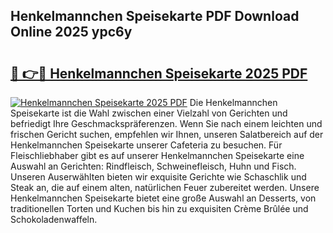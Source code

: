## Henkelmannchen Speisekarte PDF Download Online 2025 ypc6y

# <h2><a href="http://gc7b3o.nevu.top/?p=Henkelmannchen+Speisekarte">🔗 👉🔴 Henkelmannchen Speisekarte 2025 PDF</a></h2>

[![Henkelmannchen Speisekarte 2025 PDF](https://i.imgur.com/dBaPXMq.png)](http://gc7b3o.nevu.top/?p=Henkelmannchen+Speisekarte)
Die Henkelmannchen Speisekarte ist die Wahl zwischen einer Vielzahl von Gerichten und befriedigt Ihre Geschmackspräferenzen. Wenn Sie nach einem leichten und frischen Gericht suchen, empfehlen wir Ihnen, unseren Salatbereich auf der Henkelmannchen Speisekarte unserer Cafeteria zu besuchen. Für Fleischliebhaber gibt es auf unserer Henkelmannchen Speisekarte eine Auswahl an Gerichten: Rindfleisch, Schweinefleisch, Huhn und Fisch. Unseren Auserwählten bieten wir exquisite Gerichte wie Schaschlik und Steak an, die auf einem alten, natürlichen Feuer zubereitet werden. Unsere Henkelmannchen Speisekarte bietet eine große Auswahl an Desserts, von traditionellen Torten und Kuchen bis hin zu exquisiten Crème Brûlée und Schokoladenwaffeln.
